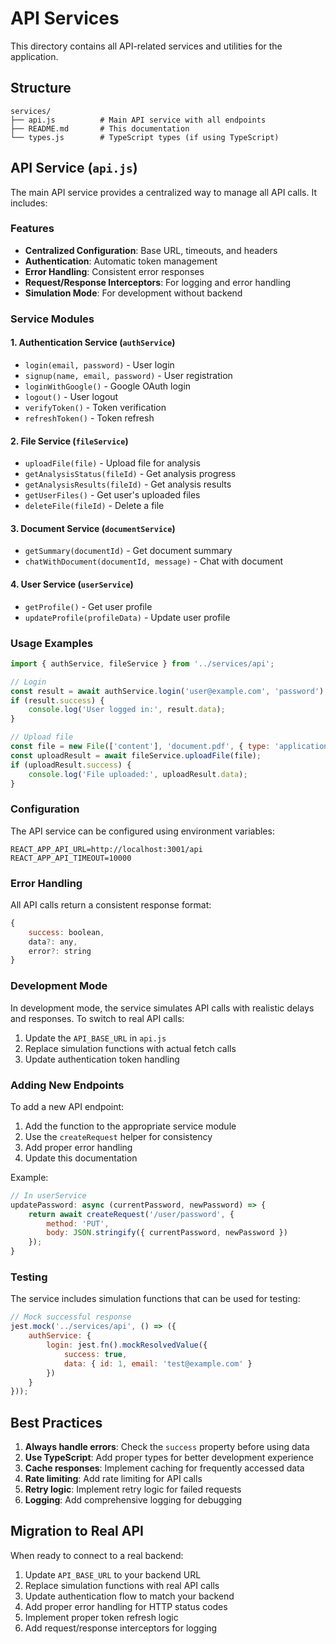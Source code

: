 # API Services

This directory contains all API-related services and utilities for the application.

## Structure

```
services/
├── api.js          # Main API service with all endpoints
├── README.md       # This documentation
└── types.js        # TypeScript types (if using TypeScript)
```

## API Service (`api.js`)

The main API service provides a centralized way to manage all API calls. It includes:

### Features

- **Centralized Configuration**: Base URL, timeouts, and headers
- **Authentication**: Automatic token management
- **Error Handling**: Consistent error responses
- **Request/Response Interceptors**: For logging and error handling
- **Simulation Mode**: For development without backend

### Service Modules

#### 1. Authentication Service (`authService`)
- `login(email, password)` - User login
- `signup(name, email, password)` - User registration
- `loginWithGoogle()` - Google OAuth login
- `logout()` - User logout
- `verifyToken()` - Token verification
- `refreshToken()` - Token refresh

#### 2. File Service (`fileService`)
- `uploadFile(file)` - Upload file for analysis
- `getAnalysisStatus(fileId)` - Get analysis progress
- `getAnalysisResults(fileId)` - Get analysis results
- `getUserFiles()` - Get user's uploaded files
- `deleteFile(fileId)` - Delete a file

#### 3. Document Service (`documentService`)
- `getSummary(documentId)` - Get document summary
- `chatWithDocument(documentId, message)` - Chat with document

#### 4. User Service (`userService`)
- `getProfile()` - Get user profile
- `updateProfile(profileData)` - Update user profile

### Usage Examples

```javascript
import { authService, fileService } from '../services/api';

// Login
const result = await authService.login('user@example.com', 'password');
if (result.success) {
    console.log('User logged in:', result.data);
}

// Upload file
const file = new File(['content'], 'document.pdf', { type: 'application/pdf' });
const uploadResult = await fileService.uploadFile(file);
if (uploadResult.success) {
    console.log('File uploaded:', uploadResult.data);
}
```

### Configuration

The API service can be configured using environment variables:

```env
REACT_APP_API_URL=http://localhost:3001/api
REACT_APP_API_TIMEOUT=10000
```

### Error Handling

All API calls return a consistent response format:

```javascript
{
    success: boolean,
    data?: any,
    error?: string
}
```

### Development Mode

In development mode, the service simulates API calls with realistic delays and responses. To switch to real API calls:

1. Update the `API_BASE_URL` in `api.js`
2. Replace simulation functions with actual fetch calls
3. Update authentication token handling

### Adding New Endpoints

To add a new API endpoint:

1. Add the function to the appropriate service module
2. Use the `createRequest` helper for consistency
3. Add proper error handling
4. Update this documentation

Example:
```javascript
// In userService
updatePassword: async (currentPassword, newPassword) => {
    return await createRequest('/user/password', {
        method: 'PUT',
        body: JSON.stringify({ currentPassword, newPassword })
    });
}
```

### Testing

The service includes simulation functions that can be used for testing:

```javascript
// Mock successful response
jest.mock('../services/api', () => ({
    authService: {
        login: jest.fn().mockResolvedValue({
            success: true,
            data: { id: 1, email: 'test@example.com' }
        })
    }
}));
```

## Best Practices

1. **Always handle errors**: Check the `success` property before using data
2. **Use TypeScript**: Add proper types for better development experience
3. **Cache responses**: Implement caching for frequently accessed data
4. **Rate limiting**: Add rate limiting for API calls
5. **Retry logic**: Implement retry logic for failed requests
6. **Logging**: Add comprehensive logging for debugging

## Migration to Real API

When ready to connect to a real backend:

1. Update `API_BASE_URL` to your backend URL
2. Replace simulation functions with real API calls
3. Update authentication flow to match your backend
4. Add proper error handling for HTTP status codes
5. Implement proper token refresh logic
6. Add request/response interceptors for logging
